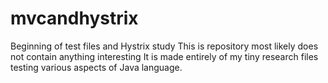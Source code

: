# mvcandhystrix
Beginning of test files and Hystrix study
This is repository most likely does not contain anything interesting
It is made entirely of my tiny research files testing various aspects of Java language.
